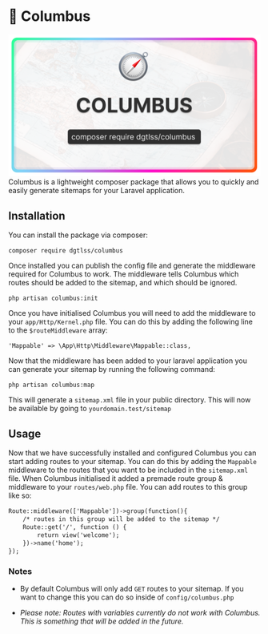 # 🧭 Columbus 

![Columbus OG Image](columbus_og.png)
Columbus is a lightweight composer package that allows you to quickly and easily generate sitemaps for your Laravel application. 

## Installation

You can install the package via composer:
    
```
composer require dgtlss/columbus
```

Once installed you can publish the config file and generate the middleware required for Columbus to work. The middleware tells Columbus which routes should be added to the sitemap, and which should be ignored.

```
php artisan columbus:init
```

Once you have initialised Columbus you will need to add the middleware to your `app/Http/Kernel.php` file. You can do this by adding the following line to the `$routeMiddleware` array:

```
'Mappable' => \App\Http\Middleware\Mappable::class,
```

Now that the middleware has been added to your laravel application you can generate your sitemap by running the following command:

```
php artisan columbus:map
```

This will generate a `sitemap.xml` file in your public directory. This will now be available by going to `yourdomain.test/sitemap`

## Usage

Now that we have successfully installed and configured Columbus you can start adding routes to your sitemap. You can do this by adding the `Mappable` middleware to the routes that you want to be included in the `sitemap.xml` file. When Columbus initialised it added a premade route group & middleware to your `routes/web.php` file. You can add routes to this group like so:

```
Route::middleware(['Mappable'])->group(function(){
	/* routes in this group will be added to the sitemap */
    Route::get('/', function () {
        return view('welcome');
    })->name('home');
});

```

### Notes

- By default Columbus will only add `GET` routes to your sitemap. If you want to change this you can do so inside of `config/columbus.php` 

- *Please note: Routes with variables currently do not work with Columbus. This is something that will be added in the future.*
